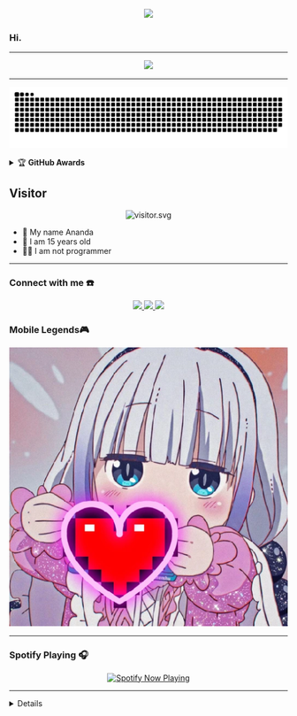 <p align="center">
  <img src="https://github.com/AnandaGanz-bot.png" />
</p>

### Hi.

---------

<p align="center">
  <a href="https://github.com/AnandaGanz-bot"><img src="https://github-readme-stats.vercel.app/api/top-langs?username=AnandaGanz-bot&theme=tokyonight&layout=compact" /></a>
</p>

--------

![「Annda」](https://github.com/Platane/snk/raw/output/github-contribution-grid-snake.svg)

<details>
    <summary>&#127942 <b>GitHub Awards</b></summary><br/>

![© Ananda](https://github-profile-trophy.vercel.app/?username=AnandaGanz-bot)

</details>


## Visitor 
<p align="center">
<img src="https://count.caliphdev.my.id/get/@Rlxfly?theme=gelbooru-h" alt="visitor.svg">
</p>

<p align="center">

- 👤 My name Ananda
- 💌 I am 15 years old 
- 👨‍💻 I am not programmer

</p>

------
### Connect with me ☎️
<p align="center">
  <a href="https://instagram.com/ananda_ganz7"><img src="https://img.shields.io/badge/Instagram-E4405F?style=for-the-badge&logo=instagram&logoColor=white"/> 
  <a href="https://wa.me/6285725012403"><img src="https://img.shields.io/badge/WhatsApp-25D366?style=for-the-badge&logo=whatsapp&logoColor=white" />
  <a href="https://www.facebook.com/profile.php?id=100072776483716"><img src="https://img.shields.io/badge/Facebook-%234267B2.svg?&style=for-the-badge&logo=facebook&logoColor=white" />
  <a name=Ananda_Ganz&label=VIEWS&style=flat-square&color=orange" />
</p>

### Mobile Legends🎮
<p align="center">
  <img src="./STK-20220228-WA0420.webp" />
</p>

------

### Spotify Playing 🎧

<p align="center">
  <a href="https://open.spotify.com/user/31nuzemgd72h4llo3dnl2pshegeu?si=qHWmVIfBQhy2KyH0dJgQ2Q&utm_source=copy-link" target="_blank"><img src="https://now-playing-on-spotify.vercel.app/api/spotify" alt="Spotify Now Playing" width="350"/></a>
</p>

------
<details>
